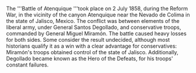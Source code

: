 The '''Battle of Atenquique '''took place on 2 July 1858, during the Reform War, in the vicinity of the canyon Atenquique near the Nevado de Colima in the state of Jalisco, Mexico. The conflict was between elements of the liberal army, under General Santos Degollado, and conservative troops, commanded by General Miguel Miramón. The battle caused heavy losses for both sides. Some consider the result undecided, although most historians qualify it as a win with a clear advantage for conservatives: Miramón's troops obtained control of the state of Jalisco. Additionally, Degollado became known as the Hero of the Defeats, for his troops' constant failures.
